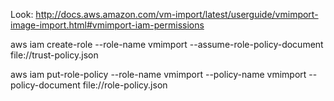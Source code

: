 Look: http://docs.aws.amazon.com/vm-import/latest/userguide/vmimport-image-import.html#vmimport-iam-permissions

aws iam create-role --role-name vmimport --assume-role-policy-document file://trust-policy.json

aws iam put-role-policy --role-name vmimport --policy-name vmimport --policy-document file://role-policy.json